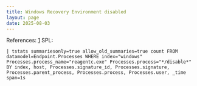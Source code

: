 ```yaml
---
title: Windows Recovery Environment disabled
layout: page
date: 2025-08-03
---
```


References: [1](https://www.elastic.co/security-labs/maas-appeal-an-infostealer-rises-from-the-ashes#defeat-system-recovery)
SPL:

```spl
| tstats summariesonly=true allow_old_summaries=true count FROM datamodel=Endpoint.Processes WHERE index="windows" Processes.process_name="reagentc.exe" Processes.process="*/disable*" BY index, host, Processes.signature_id, Processes.signature, Processes.parent_process, Processes.process, Processes.user, _time span=1s
```
